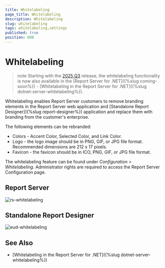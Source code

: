 ```yaml
---
title: Whitelabeling
page_title: Whitelabeling
description: Whitelabeling
slug: whitelabeling
tags: whitelabeling,settings
published: true
position: 600
---
```


# Whitelabeling

>note Starting with the [2025 Q3](https://www.telerik.com/support/whats-new/report-server/release-history/progress-telerik-report-server-2025-q3-11-2-25-813) release, the whitelabeling functionality is now also available in the [Report Server for .NET]({%slug coming-soon%}) - [Whitelabeling in the Report Server for .NET]({%slug dotnet-server-whitelabeling%}).

Whitelabeling enables Report Server customers to remove branding elements in the Report Server web application and [Standalone Report Designer]({%slug report-designer%}) application and replace them with branding from the customer's enterprise.

The following elements can be rebranded:

* Colors - Accent Color, Selected Color, and Link Color.
* Logo - the logo image should be in PNG, GIF, or JPG file format. Recommended dimensions are 212 x 17 pixels.
* Favicon - the favicon should be in ICO, PNG, GIF, or JPG file format.

The whitelabeling feature can be found under _Configuration_ > _Whitelabeling_. Administrator rights are required to access the Report Server Configuration page.

## Report Server

![rs-whitelabeling](../../images/report-server-images/whitelabeling/report-server-whitelabeling.png)

## Standalone Report Designer

![eud-whitelabeling](../../images/report-server-images/whitelabeling/designer-whitelabeling.png)

## See Also

* [Whitelabeling in the Report Server for .NET]({%slug dotnet-server-whitelabeling%})